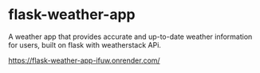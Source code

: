 # flask-weather-app
A weather app that provides accurate and up-to-date weather information for users, built on flask with weatherstack APi.

https://flask-weather-app-ifuw.onrender.com/
